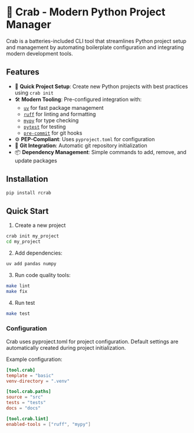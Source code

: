 # 🦀 Crab - Modern Python Project Manager

Crab is a batteries-included CLI tool that streamlines Python project setup and management by automating boilerplate configuration and integrating modern development tools.

## Features

- 🚀 **Quick Project Setup**: Create new Python projects with best practices using `crab init`
- 🛠 **Modern Tooling**: Pre-configured integration with:
  - [`uv`](https://github.com/astral-sh/uv) for fast package management
  - [`ruff`](https://github.com/astral-sh/ruff) for linting and formatting
  - [`mypy`](https://github.com/python/mypy) for type checking
  - [`pytest`](https://github.com/pytest-dev/pytest) for testing
  - [`pre-commit`](https://github.com/pre-commit/pre-commit) for git hooks
- ⚙️ **PEP-Compliant**: Uses `pyproject.toml` for configuration
- 🔄 **Git Integration**: Automatic git repository initialization
- 📦 **Dependency Management**: Simple commands to add, remove, and update packages

## Installation

```bash
pip install rcrab
```

## Quick Start

1. Create a new project

```bash
crab init my_project
cd my_project
```

2. Add dependencies:

```bash
uv add pandas numpy
```

3. Run code quality tools:

```bash
make lint
make fix
```

4. Run test

```bash
make test
```

### Configuration

Crab uses pyproject.toml for project configuration. Default settings are automatically created during project initialization.

Example configuration:

```toml
[tool.crab]
template = "basic"
venv-directory = ".venv"

[tool.crab.paths]
source = "src"
tests = "tests"
docs = "docs"

[tool.crab.lint]
enabled-tools = ["ruff", "mypy"]
```
